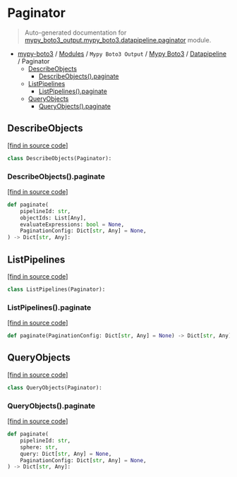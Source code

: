 # Paginator

> Auto-generated documentation for [mypy_boto3_output.mypy_boto3.datapipeline.paginator](https://github.com/vemel/mypy_boto3/blob/master/mypy_boto3_output/mypy_boto3/datapipeline/paginator.py) module.

- [mypy-boto3](../../../README.md#mypy_boto3) / [Modules](../../../MODULES.md#mypy-boto3-modules) / `Mypy Boto3 Output` / [Mypy Boto3](../index.md#mypy-boto3) / [Datapipeline](index.md#datapipeline) / Paginator
    - [DescribeObjects](#describeobjects)
        - [DescribeObjects().paginate](#describeobjectspaginate)
    - [ListPipelines](#listpipelines)
        - [ListPipelines().paginate](#listpipelinespaginate)
    - [QueryObjects](#queryobjects)
        - [QueryObjects().paginate](#queryobjectspaginate)

## DescribeObjects

[[find in source code]](https://github.com/vemel/mypy_boto3/blob/master/mypy_boto3_output/mypy_boto3/datapipeline/paginator.py#L10)

```python
class DescribeObjects(Paginator):
```

### DescribeObjects().paginate

[[find in source code]](https://github.com/vemel/mypy_boto3/blob/master/mypy_boto3_output/mypy_boto3/datapipeline/paginator.py#L13)

```python
def paginate(
    pipelineId: str,
    objectIds: List[Any],
    evaluateExpressions: bool = None,
    PaginationConfig: Dict[str, Any] = None,
) -> Dict[str, Any]:
```

## ListPipelines

[[find in source code]](https://github.com/vemel/mypy_boto3/blob/master/mypy_boto3_output/mypy_boto3/datapipeline/paginator.py#L23)

```python
class ListPipelines(Paginator):
```

### ListPipelines().paginate

[[find in source code]](https://github.com/vemel/mypy_boto3/blob/master/mypy_boto3_output/mypy_boto3/datapipeline/paginator.py#L26)

```python
def paginate(PaginationConfig: Dict[str, Any] = None) -> Dict[str, Any]:
```

## QueryObjects

[[find in source code]](https://github.com/vemel/mypy_boto3/blob/master/mypy_boto3_output/mypy_boto3/datapipeline/paginator.py#L30)

```python
class QueryObjects(Paginator):
```

### QueryObjects().paginate

[[find in source code]](https://github.com/vemel/mypy_boto3/blob/master/mypy_boto3_output/mypy_boto3/datapipeline/paginator.py#L33)

```python
def paginate(
    pipelineId: str,
    sphere: str,
    query: Dict[str, Any] = None,
    PaginationConfig: Dict[str, Any] = None,
) -> Dict[str, Any]:
```

